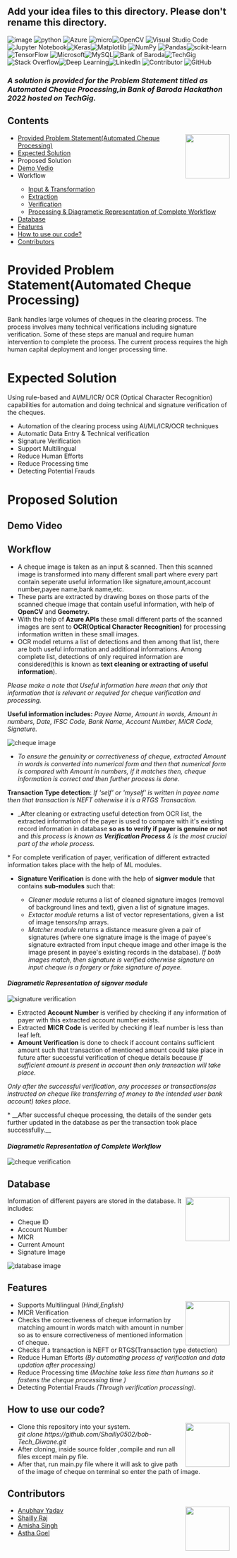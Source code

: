 ## Add your idea files to this directory. Please don't rename this directory.


![image](https://github.com/Shailly0502/Tech-Diwane/blob/5e9464e1145fa5ce5c6af266c36b0efb3198d7fa/activestatus.svg) ![python](https://img.shields.io/badge/python-3670A0?style=for-the-badge&logo=python&logoColor=ffdd54) ![Azure](https://img.shields.io/badge/azure-%230072C6.svg?style=for-the-badge&logo=microsoftazure&logoColor=white) ![micro](https://img.shields.io/badge/Microsoft_Learn-258ffa?style=for-the-badge&logo=microsoft&logoColor=white)![OpenCV](https://img.shields.io/badge/opencv-%23white.svg?style=for-the-badge&logo=opencv&logoColor=white) ![Visual Studio Code](https://img.shields.io/badge/Visual%20Studio%20Code-0078d7.svg?style=for-the-badge&logo=visual-studio-code&logoColor=white) ![Jupyter Notebook](https://img.shields.io/badge/jupyter-%23FA0F00.svg?style=for-the-badge&logo=jupyter&logoColor=white)![Keras](https://img.shields.io/badge/Keras-%23D00000.svg?style=for-the-badge&logo=Keras&logoColor=white)![Matplotlib](https://img.shields.io/badge/Matplotlib-%23ffffff.svg?style=for-the-badge&logo=Matplotlib&logoColor=black) ![NumPy](https://img.shields.io/badge/numpy-%23013243.svg?style=for-the-badge&logo=numpy&logoColor=white) ![Pandas](https://img.shields.io/badge/pandas-%23150458.svg?style=for-the-badge&logo=pandas&logoColor=white)![scikit-learn](https://img.shields.io/badge/scikit--learn-%23F7931E.svg?style=for-the-badge&logo=scikit-learn&logoColor=white)![TensorFlow](https://img.shields.io/badge/TensorFlow-%23FF6F00.svg?style=for-the-badge&logo=TensorFlow&logoColor=white) ![Microsoft](https://img.shields.io/badge/Microsoft-0078D4?style=for-the-badge&logo=microsoft&logoColor=white)![MySQL](https://img.shields.io/badge/mysql-%2300f.svg?style=for-the-badge&logo=mysql&logoColor=white)![Bank of Baroda](https://github.com/Shailly0502/Tech-Diwane/blob/1d0c3ceafcb5ef858c117ddff4241770deaa5d2b/Bank%20of%20Baroda-Hackathon-orange.svg)![TechGig](https://github.com/Shailly0502/Tech-Diwane/blob/23028a580b78736f658e260fa1002a29068292ed/techgig.svg)  ![Stack Overflow](https://img.shields.io/badge/-Stackoverflow-FE7A16?style=for-the-badge&logo=stack-overflow&logoColor=white)![Deep Learning](https://github.com/Shailly0502/Tech-Diwane/blob/2d21b9fb791ddb4a8f74c0e65e394b6a568c0a6d/Deep-Learning-yellow.svg)![LinkedIn](https://img.shields.io/badge/linkedin-%230077B5.svg?style=for-the-badge&logo=linkedin&logoColor=white) ![Contributor](https://github.com/Shailly0502/Tech-Diwane/blob/cac5cd0b80f2648c84d53b58a081daacdf7bed2f/Tech%20Diwane-4-Green.svg) ![GitHub](https://img.shields.io/badge/github-%23121011.svg?style=for-the-badge&logo=github&logoColor=white) 
### _A solution is provided for the Problem Statement titled as Automated Cheque Processing,in Bank of Baroda Hackathon 2022 hosted on TechGig._


## Contents

<img align="right" width="100" height="100" src="https://github.com/Shailly0502/Tech-Diwane/blob/c782ca5a86027019f1d2ae484e0fdac4afe6c1e3/content.webp">  
<ul>  
   <li> <a href="#11"> Provided Problem Statement(Automated Cheque Processing) </a> </li>
   <li> <a href="#12"> Expected Solution </a> </li>
   <li> Proposed Solution </li>
   <li> <a href="#1"> Demo Vedio </a> </li>
   <li>  Workflow </li>
   <ul> <li>  <a href="#2"> Input & Transformation </a> </li>
      <li> <a href="#3"> Extraction </a>  </li>
      <li> <a href="#4">Verification </a> </li>
      <li> <a href="#5"> Processing & Diagrametic Representation of Complete Workflow </a> </li> </ul>
   <li> <a href="#7"> Database </a> </li>
   <li> <a href="#8"> Features </a> </li>
   <li> <a href="#9"> How to use our code? </a> </li>
<li> <a href="#10"> Contributors </a> </li> </ul>
   
# Provided Problem Statement(Automated Cheque Processing)<a id="11">

Bank handles large volumes of cheques in the clearing process. The process involves many technical verifications including signature verification. Some of these steps are manual and require human intervention to complete the process. The current process requires the high human capital deployment and longer processing time.

</a>

# Expected Solution<a id="12">

Using rule-based and AI/ML/ICR/ OCR (Optical Character Recognition) capabilities for automation and doing technical and signature verification of the cheques.
* Automation of the clearing process using AI/ML/ICR/OCR techniques
* Automatic Data Entry & Technical verification
* Signature Verification
* Support Multilingual
* Reduce Human Efforts
* Reduce Processing time
* Detecting Potential Frauds
</a>

# Proposed Solution


## Demo Video <a id="1"> 

</a>

## Workflow 

* <a id="2"> A cheque image is taken as an input & scanned. Then this scanned image is transformed into many different small part where every part contain seperate useful information like signature,amount,account number,payee name,bank name,etc. 
* These parts are extracted by drawing boxes on those parts of the scanned cheque image that contain useful information, with help of __OpenCV__ and __Geometry.__
* With the help of __Azure APIs__ these small different parts of the scanned images are sent to __OCR(Optical Character Recognition)__ for  processing information written in these small images. </a>
* <a id="3"> OCR model returns a list of detections and then among that list, there are both useful information and additional informations. Among complete list, detections of only required information are considered(this is  known as __text cleaning or extracting of useful information__).

_Please make a note that Useful information here mean that only that information that is relevant or required for cheque verification and processing._

__Useful information includes:__   _Payee Name, Amount in words, Amount in numbers, Date, IFSC Code, Bank Name, Account Number, MICR Code, Signature._

![cheque image](https://github.com/Shailly0502/Tech-Diwane/blob/f6b6ac386f94a1ac83bbad23283a2805e63eccee/cheque.jpeg)
  
* _To ensure the genuinity or correctiveness of cheque, extracted Amount in words is converted into numerical form and then that numerical form is compared with Amount in numbers, if it matches then, cheque information is correct and then further process is done_.

 __Transaction Type detection__: _If 'self' or 'myself' is written in payee name then that transaction is NEFT otherwise it is a RTGS Transaction._

*  _After cleaning or extracting useful detection from OCR list, the extracted information of the payer is used to compare with it's existing record information in database __so as to verify if payer is genuine or not__ and _this process is known as __Verification Process__ & is the most crucial part of the whole process._
 </a>
 
 <a id="4">
* For complete verification of payer, verification of different extracted information takes place with the help of ML modules.

  * __Signature Verification__ is done with the help of __signver module__ that contains __sub-modules__ such that:
 
    * _Cleaner module_ returns a list of cleaned signature images (removal of background lines and text), given a list of signature images.
    * _Extactor module_ returns a list of vector representations, given a list of image tensors/np arrays.
    * _Matcher module_ returns a distance measure given a pair of signatures (where one signature image is the image of payee's signature extracted from input cheque image and other image is the image present in payee's existing records in the database). _If both images match, then signature is verified otherwise signature on input cheque is a forgery or fake signature of payee._

   #### _Diagrametic Representation of signver module_

  ![signature verification](https://raw.githubusercontent.com/fastforwardlabs/signver/main/docs/images/signature_pipeline.png)
  
   * Extracted __Account Number__ is verified by checking if any information of payer with this extracted account number exists.
   * Extracted __MICR Code__ is verifed by checking if leaf number is less than leaf left.
   * __Amount Verification__ is done to check if account contains sufficient amount such that transaction of mentioned amount could take place in future after successful verification of cheque details because _If sufficient amount is present in account then only transaction will take place._

 _Only after the successful verification, any processes or transactions(as instructed on cheque like transferring of money to the intended user bank account) takes place._
 
 </a>
 
 <a id="5">
* __After successful cheque processing, the details of the sender gets further updated in the database as per the transaction took place successfully.__
 
 #### _Diagrametic Representation of Complete Workflow_ 

![cheque verification](https://github.com/Shailly0502/Tech-Diwane/blob/69f23f6342bee3c180b161ec4146ce7174276da8/astha.png) 
 
 </a>

## Database <a id="7">

 <img align="right" width="100" height="100" src="https://github.com/Shailly0502/Tech-Diwane/blob/c782ca5a86027019f1d2ae484e0fdac4afe6c1e3/database.png">  
Information of different payers are stored in the database. 
It includes:
   <ul> <li> Cheque ID </li>
      <li>  Account Number </li> 
      <li> MICR </li> 
   <li> Current Amount </li>
 <li> Signature Image </li> </ul>

![database image](https://github.com/Shailly0502/Tech-Diwane/blob/b4fef312819a8182b7e3c97a19e105d2d96ccf4f/database.png)
  
  </a>

## Features <a id="8">

   <img align="right" width="100" height="100" src="https://github.com/Shailly0502/Tech-Diwane/blob/c782ca5a86027019f1d2ae484e0fdac4afe6c1e3/features.webp">  
   <ul> <li> Supports Multilingual <i> (Hindi,English)</i> </li>
      <li> MICR Verification </li>
<li> Checks the correctiveness of cheque information by matching amount in words match with amount in number so as to ensure correctiveness of mentioned information of cheque. </li>
      <li> Checks if a transaction is NEFT or RTGS(Transaction type detection) </li>
<li> Reduce Human Efforts <i> (By automating process of verification and data updation after processing)</i> </li>
<li> Reduce Processing time <i>(Machine take less time than humans so it fastens the cheque processing time )</i> </li>
<li> Detecting Potential Frauds <i>(Through verification processing).</i> </li>
   </ul> 
  </a>

## How to use our code? <a id="9">

   <img align="right" width="100" height="100" src="https://github.com/Shailly0502/Tech-Diwane/blob/c782ca5a86027019f1d2ae484e0fdac4afe6c1e3/howtousecode.jpg"> 
   <ul> 
      <li> Clone this repository into your system. <br>
         <i> git clone https://github.com/Shailly0502/bob-Tech_Diwane.git </i></li>
      <li> After cloning, inside source folder ,compile and run all files except main.py file. </li>
<li>  After that, run main.py file where it will ask to give path of the image of cheque on terminal so enter the path of image. </li> </ul>

</a>

## Contributors <a id="10">
   
<img align="right" width="100" height="100" src="https://github.com/Shailly0502/Tech-Diwane/blob/9b23c66cb98e04a8d3a638c03d22e528b8e38399/li.png">   
   <ul> <li> <a href=""> Anubhav Yadav </a> </li> 
<li> <a href="https://www.linkedin.com/in/shailly-r-78562a212"> Shailly Raj </a> </li> 
      <li> <a href ="https://www.linkedin.com/in/amisha-s-a56329200"> Amisha Singh </a> </li> 
      <li> <a href="https://www.linkedin.com/in/goel-astha"> Astha Goel </li>
   </ul>
  </a>
